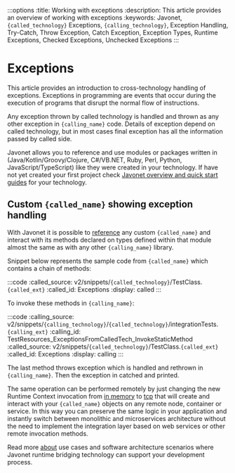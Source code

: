 :::options
:title: Working with exceptions
:description: This article provides an overview of working with exceptions
:keywords: Javonet, `{called_technology}` Exceptions, `{calling_technology}`, Exception Handling, Try-Catch, Throw Exception, Catch Exception, Exception Types, Runtime Exceptions, Checked Exceptions, Unchecked Exceptions
:::

# Exceptions
  
This article provides an introduction to cross-technology handling of exceptions. Exceptions in programming are events that occur during the execution of programs that disrupt the normal flow of instructions.  
  
Any exception thrown by called technology is handled and thrown as any other exception in `{calling_name}` code. Details of exception depend on called technology, but in most cases final exception has all the information passed by called side.  
  
Javonet allows you to reference and use modules or packages written in (Java/Kotlin/Groovy/Clojure, C#/VB.NET, Ruby, Perl, Python, JavaScript/TypeScript) like they were created in your technology. If have not yet created your first project check [Javonet overview and quick start guides](/guides/v2/`{calling_technology}`/`{called_technology}`/getting-started/about-javonet) for your technology.  

## Custom `{called_name}` showing exception handling  
  
With Javonet it is possible to [reference](/guides/v2/`{calling_technology}`/`{called_technology}`/getting-started/adding-references-to-libraries) any custom `{called_name}` and interact with its methods declared on types defined within that module almost the same as with any other `{calling_name}` library.  
  
Snippet below represents the sample code from `{called_name}` which contains a chain of methods:  

:::code
:called_source: v2/snippets/`{called_technology}`/TestClass.`{called_ext}`
:called_id: Exceptions
:display: called
:::

To invoke these methods in `{calling_name}`:
  
:::code
:calling_source: v2/snippets/`{calling_technology}`/`{called_technology}`/integrationTests.`{calling_ext}`
:calling_id: TestResources_ExceptionsFromCalledTech_InvokeStaticMethod
:called_source: v2/snippets/`{called_technology}`/TestClass.`{called_ext}`
:called_id: Exceptions
:display: calling
:::

The last method throws exception which is handled and rethrown in `{calling_name}`. Then the exception in catched and printed.  
  
The same operation can be performed remotely by just changing the new Runtime Context invocation from [in memory](/guides/v2/`{calling_technology}`/`{called_technology}`/foundations/in-memory-channel) to [tcp](/guides/v2/`{calling_technology}`/`{called_technology}`/foundations/tcp-channel) that will create and interact with your `{called_name}` objects on any remote node, container or service. In this way you can preserve the same logic in your application and instantly switch between monolithic and microservices architecture without the need to implement the integration layer based on web services or other remote invocation methods.
  
Read more [about](/guides/v2/`{calling_technology}`/`{called_technology}`/getting-started/about-javonet) use cases and software architecture scenarios where Javonet runtime bridging technology can support your development process.
